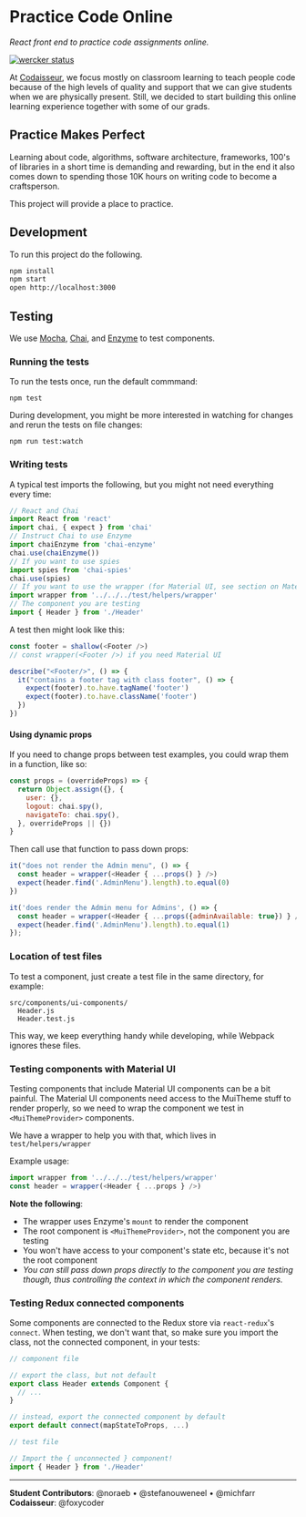 # Practice Code Online
_React front end to practice code assignments online._

[![wercker status](https://app.wercker.com/status/7d7100cfda032403bb3aaa0880b58922/s/master "wercker status")](https://app.wercker.com/project/byKey/7d7100cfda032403bb3aaa0880b58922)

At [Codaisseur][codaisseur], we focus mostly on classroom learning to teach
people code because of the high levels of quality and support that we can give
students when we are physically present. Still, we decided to start building
this online learning experience together with some of our grads.

## Practice Makes Perfect

Learning about code, algorithms, software architecture, frameworks, 100's of
libraries in a short time is demanding and rewarding, but in the end it also
comes down to spending those 10K hours on writing code to become a craftsperson.

This project will provide a place to practice.

## Development

To run this project do the following.

```bash
npm install
npm start
open http://localhost:3000
```

## Testing

We use [Mocha](https://mochajs.org/), [Chai](http://chaijs.com/), and [Enzyme](http://airbnb.io/enzyme/docs/api/index.html) to test components.

### Running the tests

To run the tests once, run the default commmand:

```
npm test
```

During development, you might be more interested in watching for changes and
rerun the tests on file changes:

```
npm run test:watch
```

### Writing tests

A typical test imports the following, but you might not need everything every
time:

```js
// React and Chai
import React from 'react'
import chai, { expect } from 'chai'
// Instruct Chai to use Enzyme
import chaiEnzyme from 'chai-enzyme'
chai.use(chaiEnzyme())
// If you want to use spies
import spies from 'chai-spies'
chai.use(spies)
// If you want to use the wrapper (for Material UI, see section on Material UI below)
import wrapper from '../../../test/helpers/wrapper'
// The component you are testing
import { Header } from './Header'
```

A test then might look like this:

```js
const footer = shallow(<Footer />)
// const wrapper(<Footer />) if you need Material UI

describe("<Footer/>", () => {
  it("contains a footer tag with class footer", () => {
    expect(footer).to.have.tagName('footer')
    expect(footer).to.have.className('footer')
  })
})
```

#### Using dynamic props

If you need to change props between test examples, you could wrap them in a function,
like so:

```js
const props = (overrideProps) => {
  return Object.assign({}, {
    user: {},
    logout: chai.spy(),
    navigateTo: chai.spy(),
  }, overrideProps || {})
}
```

Then call use that function to pass down props:

```js
it("does not render the Admin menu", () => {
  const header = wrapper(<Header { ...props() } />)
  expect(header.find('.AdminMenu').length).to.equal(0)
})

it('does render the Admin menu for Admins', () => {
  const header = wrapper(<Header { ...props({adminAvailable: true}) } />)
  expect(header.find('.AdminMenu').length).to.equal(1)
});
```

### Location of test files

To test a component, just create a test file in the same directory, for example:

```
src/components/ui-components/
  Header.js
  Header.test.js
```

This way, we keep everything handy while developing, while Webpack ignores these
files.

### Testing components with Material UI

Testing components that include Material UI components can be a bit painful.
The Material UI components need access to the MuiTheme stuff to render properly,
so we need to wrap the component we test in `<MuiThemeProvider>` components.

We have a wrapper to help you with that, which lives in `test/helpers/wrapper`

Example usage:

```js
import wrapper from '../../../test/helpers/wrapper'
const header = wrapper(<Header { ...props } />)
```

**Note the following**:

  - The wrapper uses Enzyme's `mount` to render the component
  - The root component is `<MuiThemeProvider>`, not the component you are testing
  - You won't have access to your component's state etc, because it's not the root component
  - _You can still pass down props directly to the component you are testing though, thus
    controlling the context in which the component renders._

### Testing Redux connected components

Some components are connected to the Redux store via `react-redux`'s `connect`.
When testing, we don't want that, so make sure you import the class, not the
connected component, in your tests:

```js
// component file

// export the class, but not default
export class Header extends Component {
  // ...
}

// instead, export the connected component by default
export default connect(mapStateToProps, ...)
```

```js
// test file

// Import the { unconnected } component!
import { Header } from './Header'
```

------------------

**Student Contributors**: @noraeb • @stefanouweneel • @michfarr
**Codaisseur**: @foxycoder

[codaisseur]: https://www.codaisseur.com
